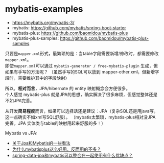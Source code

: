 # mybatis-examples

+ <https://mybatis.org/mybatis-3/>
+ mybatis: <https://github.com/mybatis/spring-boot-starter>
+ mybatis-plus: <https://github.com/baomidou/mybatis-plus>
+ mybatis-plus-samples: <https://github.com/baomidou/mybatis-plus-samples>

只要是`mapper.xml`形式，最繁琐的是：当table字段需要新增/修改时，都需要修改`mapper.xml`。  
即使`mapper.xml`可以通过 `mybatis-generator / free-mybatis-plugin` 生成，但如果有手写的方法呢？
（虽然手写的SQL可以放到 mapper-other.xml，但新增字段时，需要维护其中的字段映射）

所以，**相对而言**，JPA/hibernate 的 entity 映射概念会方便很多。  
个人感觉 mybatis-plus 就是JPA的思想，确实解决了很多麻烦，但感觉整体还是不如JPA完善。

从开发**简易程度**而言，如果可以选择话还是建议：JPA（复杂SQL还是用java写，这一点确实不如xml写SQL舒服）。
（mybatis太繁琐，mybatis-plus相对没JPA完善。JPA 实体类与table的映射用起来舒服的多！）

Mybatis vs JPA:
- [关于Jpa和Mybatis的一些看法](https://www.cnblogs.com/ymstars/p/10629285.html)
- [为什么mybatisplus这么好用，反而用的不多？](https://www.zhihu.com/question/314745062)
- [spring-data-jpa和mybatis可以整合在一起使用有什么优缺点？](https://www.zhihu.com/question/53706909)
